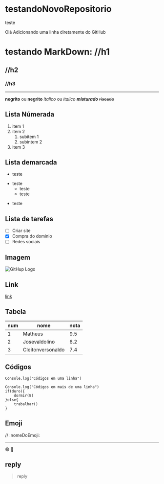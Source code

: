 # testandoNovoRepositorio
teste

Olá
Adicionando uma linha diretamente do GitHub

# testando MarkDown: //h1
## //h2
### //h3
*** 
**negrito** ou __negrito__
*italico* ou _italico_ 
__*misturado*__
~~riscado~~

## Lista Númerada
1. item 1
1. item 2
   1. subitem 1
   1. subintem 2
5. item 3

## Lista demarcada
* teste
- teste
  * teste
  * teste
* teste

## Lista de tarefas
- [ ] Criar site
- [x] Compra do dominio
- [ ] Redes sociais

## Imagem
![GitHup Logo](https://github.com/matheushnunes/testandoNovoRepositorio/assets/120841905/503fb099-4b92-49ec-969c-71cc4a8c45da)

## Link
[link](https://youtube.com)

## Tabela
num | nome | nota
---|---|---
1 | Matheus | 9.5
2 | Josevaldolino | 6.2
3 | Cleitonversonaldo | 7.4

## Códigos
`Console.log("Códigos em uma linha")`
```
Console.log("Códigos em mais de uma linha")
if(duro){
    dormir(8)
}else{
    trabalhar()
}
```

## Emoji
// :nomeDoEmoji:
***
😄
🥖
## reply
> reply
